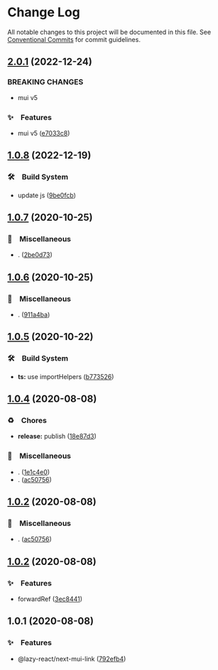 # Change Log

All notable changes to this project will be documented in this file.
See [Conventional Commits](https://conventionalcommits.org) for commit guidelines.

## [2.0.1](https://github.com/bluelovers/ws-react/compare/@lazy-react/next-mui-link@1.0.8...@lazy-react/next-mui-link@2.0.1) (2022-12-24)


### BREAKING CHANGES

* mui v5



### ✨　Features

* mui v5 ([e7033c8](https://github.com/bluelovers/ws-react/commit/e7033c820665f33f77cea36efab7beadd686555b))



## [1.0.8](https://github.com/bluelovers/ws-react/compare/@lazy-react/next-mui-link@1.0.7...@lazy-react/next-mui-link@1.0.8) (2022-12-19)



### 🛠　Build System

* update js ([9be0fcb](https://github.com/bluelovers/ws-react/commit/9be0fcb8a5a661758d9eed87694f44044b39ec2e))



## [1.0.7](https://github.com/bluelovers/ws-react/compare/@lazy-react/next-mui-link@1.0.6...@lazy-react/next-mui-link@1.0.7) (2020-10-25)


### 🔖　Miscellaneous

* . ([2be0d73](https://github.com/bluelovers/ws-react/commit/2be0d736afda906c853284fc04f19447bebacebb))





## [1.0.6](https://github.com/bluelovers/ws-react/compare/@lazy-react/next-mui-link@1.0.5...@lazy-react/next-mui-link@1.0.6) (2020-10-25)


### 🔖　Miscellaneous

* . ([911a4ba](https://github.com/bluelovers/ws-react/commit/911a4ba693de383302dce310f4ada86fa6c644ab))





## [1.0.5](https://github.com/bluelovers/ws-react/compare/@lazy-react/next-mui-link@1.0.4...@lazy-react/next-mui-link@1.0.5) (2020-10-22)


### 🛠　Build System

* **ts:** use importHelpers ([b773526](https://github.com/bluelovers/ws-react/commit/b7735267ce68e73a469feb384ac9ef7982ab741b))





## [1.0.4](https://github.com/bluelovers/ws-react/compare/@lazy-react/next-mui-link@1.0.2...@lazy-react/next-mui-link@1.0.4) (2020-08-08)


### ♻️　Chores

* **release:** publish ([18e87d3](https://github.com/bluelovers/ws-react/commit/18e87d33b22817754229b8bbecdc7d0be07a71af))


### 🔖　Miscellaneous

* . ([1e1c4e0](https://github.com/bluelovers/ws-react/commit/1e1c4e0831f16beab4082f7f0900f6c61d3968b6))
* . ([ac50756](https://github.com/bluelovers/ws-react/commit/ac507565e6101828049c7787c14f1f88d8ff1824))





## [1.0.2](https://github.com/bluelovers/ws-react/compare/@lazy-react/next-mui-link@1.0.2...@lazy-react/next-mui-link@1.0.2) (2020-08-08)


### 🔖　Miscellaneous

* . ([ac50756](https://github.com/bluelovers/ws-react/commit/ac507565e6101828049c7787c14f1f88d8ff1824))





## [1.0.2](https://github.com/bluelovers/ws-react/compare/@lazy-react/next-mui-link@1.0.1...@lazy-react/next-mui-link@1.0.2) (2020-08-08)


### ✨　Features

* forwardRef ([3ec8441](https://github.com/bluelovers/ws-react/commit/3ec8441d8594d7fae1a29922080dccf443e3be80))





## 1.0.1 (2020-08-08)


### ✨　Features

* @lazy-react/next-mui-link ([792efb4](https://github.com/bluelovers/ws-react/commit/792efb4c39906e7ea1b7a9ee731f71cf5d448c1a))

